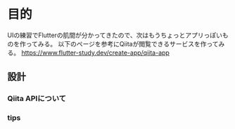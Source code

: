 # 目的
UIの練習でFlutterの肌間が分かってきたので、次はもうちょっとアプリっぽいものを作ってみる。
以下のページを参考にQiitaが閲覧できるサービスを作ってみる。
https://www.flutter-study.dev/create-app/qiita-app


## 設計
### Qiita APIについて


### tips
